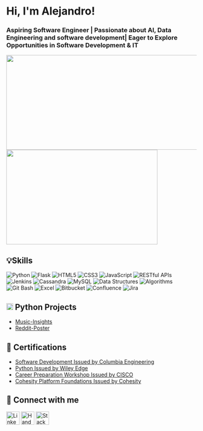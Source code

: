# Hi, I'm Alejandro!

### Aspiring Software Engineer | Passionate about AI, Data Engineering and software development| Eager to Explore Opportunities in Software Development & IT ###

<img src="https://github-readme-stats.vercel.app/api?username=alej4ndro-cm&show_icons=true&theme=default" width="527" height="250"> <img src="https://github-readme-stats.vercel.app/api/top-langs?username=alej4ndro-cm&layout=compact&theme=default" width="400" height="250">

## 💡Skills
![Python](https://img.shields.io/badge/-Python-3776AB?style=flat&logo=Python&logoColor=white)
![Flask](https://img.shields.io/badge/-Flask-000000?style=flat&logo=flask&logoColor=white)
![HTML5](https://img.shields.io/badge/-HTML5-E34F26?style=flat&logo=html5&logoColor=white)
![CSS3](https://img.shields.io/badge/-CSS3-1572B6?style=flat&logo=css3&logoColor=white)
![JavaScript](https://img.shields.io/badge/-JavaScript-F7DF1E?style=flat&logo=javascript&logoColor=black)
![RESTful APIs](https://img.shields.io/badge/-RESTful%20APIs-009688?style=flat)
![Jenkins](https://img.shields.io/badge/-Jenkins-D24939?style=flat&logo=jenkins&logoColor=white)
![Cassandra](https://img.shields.io/badge/-Cassandra-1287B1?style=flat&logo=apache-cassandra&logoColor=white)
![MySQL](https://img.shields.io/badge/-MySQL-4479A1?style=flat&logo=mysql&logoColor=white)
![Data Structures](https://img.shields.io/badge/-Data%20Structures-brightgreen)
![Algorithms](https://img.shields.io/badge/-Algorithms-yellowgreen)
![Git Bash](https://img.shields.io/badge/-Git%20Bash-lightgrey?style=flat&logo=git&logoColor=white)
![Excel](https://img.shields.io/badge/-Excel-217346?style=flat&logo=microsoft-excel&logoColor=white)
![Bitbucket](https://img.shields.io/badge/-Bitbucket-0052CC?style=flat&logo=bitbucket&logoColor=white)
![Confluence](https://img.shields.io/badge/-Confluence-172B4D?style=flat&logo=confluence&logoColor=white)
![Jira](https://img.shields.io/badge/-Jira-0052CC?style=flat&logo=jira&logoColor=white)

## <img src="https://simpleicons.org/icons/python.svg" alt="Python" width="18" height="18"> Python Projects

- [Music-Insights](https://github.com/alej4ndro-cm/Music-Insights)
- [Reddit-Poster](https://github.com/alej4ndro-cm/Reddit-Poster)

## 📃 Certifications

- [Software Development Issued by Columbia Engineering](https://www.credly.com/badges/dee58675-5581-4107-abb4-311f9d73c1a3/public_url)
- [Python Issued by Wiley Edge](https://www.credly.com/badges/0e7e7ab7-17fb-4289-b5e0-51fbb3f218ed/public_url)
- [Career Preparation Workshop Issued by CISCO](https://www.credly.com/badges/4721a09c-afcb-40d2-9b99-beb48c165615/public_url)
- [Cohesity Platform Foundations Issued by Cohesity](https://www.credly.com/badges/aad677ac-a981-4257-950a-3079ba9819a9/public_url)

## 🔗 Connect with me

[<img alt="LinkedIn" height="35" src="https://cdn2.iconfinder.com/data/icons/social-icon-3/512/social_style_3_in-306.png"/>](https://www.linkedin.com/in/bs-cs-alejandro-m/)
[<img alt="Handshake" height="35" src="https://handshake-production-cdn.joinhandshake.com/apple-touch-icon.png"/>](https://app.joinhandshake.com/stu/users/31690724)
[<img alt="StackOverflow" height="35" src="https://user-images.githubusercontent.com/90579820/216894913-8199707b-58f0-4b54-af0d-5291055d1364.png"/>](https://stackoverflow.com/users/16946785/alejandro-munoz/)

<!--
**alej4ndro-cm/about-me** is a ✨ _special_ ✨ repository because its `README.md` (this file) appears on your GitHub profile.
-->
<!--
Here are some ideas to get you started:

- 🔭 I’m currently working on ...
- 🌱 I’m currently learning ...
- 👯 I’m looking to collaborate on ...
- 🤔 I’m looking for help with ...
- 💬 Ask me about ...
- 📫 How to reach me: ...
- 😄 Pronouns: ...
- ⚡ Fun fact: ...
-->
